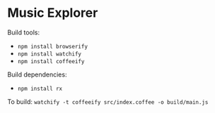 # Music Explorer

Build tools:
* `npm install browserify`
* `npm install watchify`
* `npm install coffeeify`

Build dependencies:
* `npm install rx`

To build: `watchify -t coffeeify src/index.coffee -o build/main.js`
